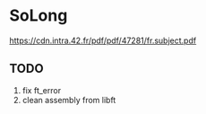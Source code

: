 # SoLong
https://cdn.intra.42.fr/pdf/pdf/47281/fr.subject.pdf

## TODO

1. fix ft_error
2. clean assembly from libft
